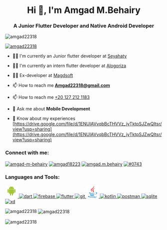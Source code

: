 <h1 align="center">Hi 👋, I'm Amgad M.Behairy</h1>
<h3 align="center">A Junior Flutter Developer and Native Android Developer</h3>

<p align="left"> <img src="https://komarev.com/ghpvc/?username=amgad22318&label=Profile%20views&color=0e75b6&style=flat" alt="amgad22318" /> </p>

<p align="left"> <a href="https://github.com/ryo-ma/github-profile-trophy"><img src="https://github-profile-trophy.vercel.app/?username=amgad22318" alt="amgad22318" /></a> </p>

- 🧑‍💻 I'm currently an Junior flutter developer at [Seyahaty](http://seyahaty.sa/)

- 🧑‍💻 I'm currently an intern flutter developer at [Alogoriza](https://algoriza.com/?fbclid=IwAR302Xc8eA1Lau9d6curZo71jjD6i6mLOg3nXYV_aF9ergRiAnXjMEja-JQ)

- 🧑‍💻 Ex-developer at [Magdsoft](https://www.magdsoft.com/)

- 📫 How to reach me **Amgad22318@gmail.com**

- 📫 How to reach me [+20 127 212 1183](https://wa.me/message/MYEPMEKVFYE6F1)

- 💬 Ask me about **Mobile Development**

- 📄 Know about my experiences [https://drive.google.com/file/d/1ENUIAVvqbBcTHVVz_jyTktpSJZwQItsr/view?usp=sharing](https://drive.google.com/file/d/1ENUIAVvqbBcTHVVz_jyTktpSJZwQItsr/view?usp=sharing)

<h3 align="left">Connect with me:</h3>
<p align="left">
<a href="https://linkedin.com/in/amgad-m-behairy" target="blank"><img align="center" src="https://raw.githubusercontent.com/rahuldkjain/github-profile-readme-generator/master/src/images/icons/Social/linked-in-alt.svg" alt="amgad-m-behairy" height="30" width="40" /></a>
<a href="https://fb.com/amgad18223" target="blank"><img align="center" src="https://raw.githubusercontent.com/rahuldkjain/github-profile-readme-generator/master/src/images/icons/Social/facebook.svg" alt="amgad18223" height="30" width="40" /></a>
<a href="https://instagram.com/amgad.m.behairy" target="blank"><img align="center" src="https://raw.githubusercontent.com/rahuldkjain/github-profile-readme-generator/master/src/images/icons/Social/instagram.svg" alt="amgad.m.behairy" height="30" width="40" /></a>
<a href="https://discord.gg/#0743" target="blank"><img align="center" src="https://raw.githubusercontent.com/rahuldkjain/github-profile-readme-generator/master/src/images/icons/Social/discord.svg" alt="#0743" height="30" width="40" /></a>
</p>

<h3 align="left">Languages and Tools:</h3>
<p align="left"> <a href="https://developer.android.com" target="_blank" rel="noreferrer"> <img src="https://raw.githubusercontent.com/devicons/devicon/master/icons/android/android-original-wordmark.svg" alt="android" width="40" height="40"/> </a> <a href="https://dart.dev" target="_blank" rel="noreferrer"> <img src="https://www.vectorlogo.zone/logos/dartlang/dartlang-icon.svg" alt="dart" width="40" height="40"/> </a> <a href="https://firebase.google.com/" target="_blank" rel="noreferrer"> <img src="https://www.vectorlogo.zone/logos/firebase/firebase-icon.svg" alt="firebase" width="40" height="40"/> </a> <a href="https://flutter.dev" target="_blank" rel="noreferrer"> <img src="https://www.vectorlogo.zone/logos/flutterio/flutterio-icon.svg" alt="flutter" width="40" height="40"/> </a> <a href="https://git-scm.com/" target="_blank" rel="noreferrer"> <img src="https://www.vectorlogo.zone/logos/git-scm/git-scm-icon.svg" alt="git" width="40" height="40"/> </a> <a href="https://www.java.com" target="_blank" rel="noreferrer"> <img src="https://raw.githubusercontent.com/devicons/devicon/master/icons/java/java-original.svg" alt="java" width="40" height="40"/> </a> <a href="https://kotlinlang.org" target="_blank" rel="noreferrer"> <img src="https://www.vectorlogo.zone/logos/kotlinlang/kotlinlang-icon.svg" alt="kotlin" width="40" height="40"/> </a> <a href="https://postman.com" target="_blank" rel="noreferrer"> <img src="https://www.vectorlogo.zone/logos/getpostman/getpostman-icon.svg" alt="postman" width="40" height="40"/> </a> <a href="https://www.sqlite.org/" target="_blank" rel="noreferrer"> <img src="https://www.vectorlogo.zone/logos/sqlite/sqlite-icon.svg" alt="sqlite" width="40" height="40"/> </a> <a href="https://www.adobe.com/products/xd.html" target="_blank" rel="noreferrer"> <img src="https://cdn.worldvectorlogo.com/logos/adobe-xd.svg" alt="xd" width="40" height="40"/> </a> </p>

<p><img align="left" src="https://github-readme-stats.vercel.app/api/top-langs?username=amgad22318&show_icons=true&locale=en&layout=compact" alt="amgad22318" /></p>

<p>&nbsp;<img align="center" src="https://github-readme-stats.vercel.app/api?username=amgad22318&show_icons=true&locale=en" alt="amgad22318" /></p>

<p><img align="center" src="https://github-readme-streak-stats.herokuapp.com/?user=amgad22318&" alt="amgad22318" /></p>

